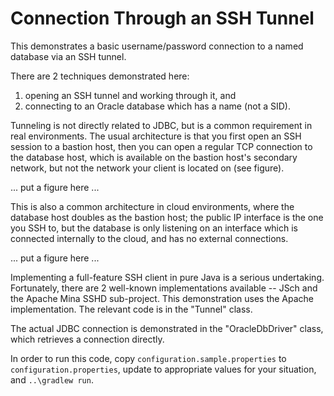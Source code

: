 # Connection Through an SSH Tunnel
This demonstrates a basic username/password connection to a named database via an SSH tunnel.

There are 2 techniques demonstrated here:
1. opening an SSH tunnel and working through it, and
2. connecting to an Oracle database which has a name (not a SID).

Tunneling is not directly related to JDBC, but is a common requirement in real environments. The usual architecture is that
you first open an SSH session to a bastion host, then you can open a regular TCP connection to the database host, which is 
available on the bastion host's secondary network, but not the network your client is located on (see figure).

... put a figure here ...

This is also a common architecture in cloud environments, where the database host doubles as the bastion host; the public IP
interface is the one you SSH to, but the database is only listening on an interface which is connected internally to the cloud,
and has no external connections.

... put a figure here ...

Implementing a full-feature SSH client in pure Java is a serious undertaking. Fortunately, there are 2 well-known implementations
available -- JSch and the Apache Mina SSHD sub-project. This demonstration uses the Apache implementation.  The relevant code
is in the "Tunnel" class.

The actual JDBC connection is demonstrated in the "OracleDbDriver" class, which retrieves a connection directly.

In order to run this code, copy `configuration.sample.properties` to `configuration.properties`, update to appropriate values
for your situation, and `..\gradlew run`.